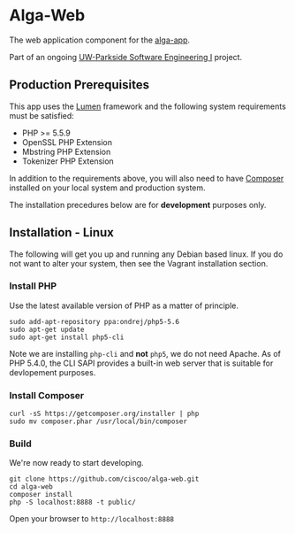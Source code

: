 # Alga-Web
The web application component for the [alga-app](https://github.com/kellyrose0902/alga-app).

Part of an ongoing [UW-Parkside Software Engineering I](http://green.uwp.edu/departments/computer.science/courses/csci475.cfm) project.

## Production Prerequisites

This app uses the [Lumen](http://lumen.laravel.com/) framework and the following system requirements must be satisfied:

* PHP >= 5.5.9
* OpenSSL PHP Extension
* Mbstring PHP Extension
* Tokenizer PHP Extension

In addition to the requirements above, you will also need to have [Composer](https://getcomposer.org/) installed on your local system and production system.

The installation precedures below are for **development** purposes only.

## Installation - Linux
The following will get you up and running any Debian based linux. If you do not want to alter your system, then see the Vagrant installation section.

### Install PHP
Use the latest available version of PHP as a matter of principle.
```
sudo add-apt-repository ppa:ondrej/php5-5.6
sudo apt-get update
sudo apt-get install php5-cli
```
Note we are installing `php-cli` and **not** `php5`, we do not need Apache. As of PHP 5.4.0, the CLI SAPI provides a built-in web server that is suitable for devlopement purposes.

### Install Composer

```
curl -sS https://getcomposer.org/installer | php
sudo mv composer.phar /usr/local/bin/composer
```

### Build
We're now ready to start developing.

```
git clone https://github.com/ciscoo/alga-web.git
cd alga-web
composer install
php -S localhost:8888 -t public/
```

Open your browser to `http://localhost:8888`

